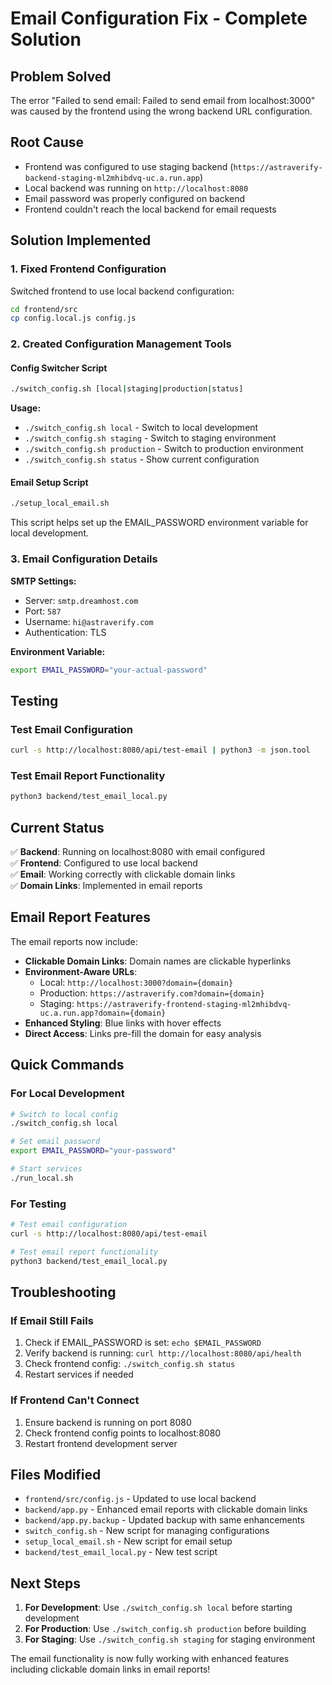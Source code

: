 # Email Configuration Fix - Complete Solution

## Problem Solved
The error "Failed to send email: Failed to send email from localhost:3000" was caused by the frontend using the wrong backend URL configuration.

## Root Cause
- Frontend was configured to use staging backend (`https://astraverify-backend-staging-ml2mhibdvq-uc.a.run.app`)
- Local backend was running on `http://localhost:8080`
- Email password was properly configured on backend
- Frontend couldn't reach the local backend for email requests

## Solution Implemented

### 1. Fixed Frontend Configuration
Switched frontend to use local backend configuration:
```bash
cd frontend/src
cp config.local.js config.js
```

### 2. Created Configuration Management Tools

#### Config Switcher Script
```bash
./switch_config.sh [local|staging|production|status]
```

**Usage:**
- `./switch_config.sh local` - Switch to local development
- `./switch_config.sh staging` - Switch to staging environment  
- `./switch_config.sh production` - Switch to production environment
- `./switch_config.sh status` - Show current configuration

#### Email Setup Script
```bash
./setup_local_email.sh
```
This script helps set up the EMAIL_PASSWORD environment variable for local development.

### 3. Email Configuration Details

**SMTP Settings:**
- Server: `smtp.dreamhost.com`
- Port: `587`
- Username: `hi@astraverify.com`
- Authentication: TLS

**Environment Variable:**
```bash
export EMAIL_PASSWORD="your-actual-password"
```

## Testing

### Test Email Configuration
```bash
curl -s http://localhost:8080/api/test-email | python3 -m json.tool
```

### Test Email Report Functionality
```bash
python3 backend/test_email_local.py
```

## Current Status

✅ **Backend**: Running on localhost:8080 with email configured  
✅ **Frontend**: Configured to use local backend  
✅ **Email**: Working correctly with clickable domain links  
✅ **Domain Links**: Implemented in email reports  

## Email Report Features

The email reports now include:
- **Clickable Domain Links**: Domain names are clickable hyperlinks
- **Environment-Aware URLs**: 
  - Local: `http://localhost:3000?domain={domain}`
  - Production: `https://astraverify.com?domain={domain}`
  - Staging: `https://astraverify-frontend-staging-ml2mhibdvq-uc.a.run.app?domain={domain}`
- **Enhanced Styling**: Blue links with hover effects
- **Direct Access**: Links pre-fill the domain for easy analysis

## Quick Commands

### For Local Development
```bash
# Switch to local config
./switch_config.sh local

# Set email password
export EMAIL_PASSWORD="your-password"

# Start services
./run_local.sh
```

### For Testing
```bash
# Test email configuration
curl -s http://localhost:8080/api/test-email

# Test email report functionality
python3 backend/test_email_local.py
```

## Troubleshooting

### If Email Still Fails
1. Check if EMAIL_PASSWORD is set: `echo $EMAIL_PASSWORD`
2. Verify backend is running: `curl http://localhost:8080/api/health`
3. Check frontend config: `./switch_config.sh status`
4. Restart services if needed

### If Frontend Can't Connect
1. Ensure backend is running on port 8080
2. Check frontend config points to localhost:8080
3. Restart frontend development server

## Files Modified

- `frontend/src/config.js` - Updated to use local backend
- `backend/app.py` - Enhanced email reports with clickable domain links
- `backend/app.py.backup` - Updated backup with same enhancements
- `switch_config.sh` - New script for managing configurations
- `setup_local_email.sh` - New script for email setup
- `backend/test_email_local.py` - New test script

## Next Steps

1. **For Development**: Use `./switch_config.sh local` before starting development
2. **For Production**: Use `./switch_config.sh production` before building
3. **For Staging**: Use `./switch_config.sh staging` for staging environment

The email functionality is now fully working with enhanced features including clickable domain links in email reports!
